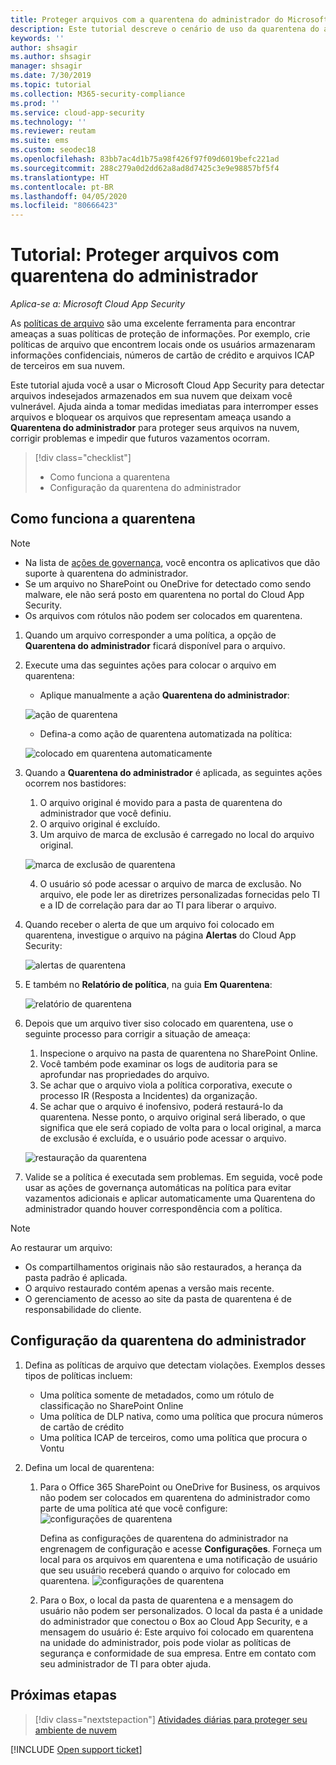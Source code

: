 ```yaml
---
title: Proteger arquivos com a quarentena do administrador do Microsoft Cloud App Security
description: Este tutorial descreve o cenário de uso da quarentena do administrador para controlar violações de dados.
keywords: ''
author: shsagir
ms.author: shsagir
manager: shsagir
ms.date: 7/30/2019
ms.topic: tutorial
ms.collection: M365-security-compliance
ms.prod: ''
ms.service: cloud-app-security
ms.technology: ''
ms.reviewer: reutam
ms.suite: ems
ms.custom: seodec18
ms.openlocfilehash: 83bb7ac4d1b75a98f426f97f09d6019befc221ad
ms.sourcegitcommit: 288c279a0d2dd62a8ad8d7425c3e9e98857bf5f4
ms.translationtype: HT
ms.contentlocale: pt-BR
ms.lasthandoff: 04/05/2020
ms.locfileid: "80666423"
---
```

# <a name="tutorial-protect-files-with-admin-quarantine"></a>Tutorial: Proteger arquivos com quarentena do administrador

*Aplica-se a: Microsoft Cloud App Security*

As [políticas de arquivo](data-protection-policies.md) são uma excelente ferramenta para encontrar ameaças a suas políticas de proteção de informações. Por exemplo, crie políticas de arquivo que encontrem locais onde os usuários armazenaram informações confidenciais, números de cartão de crédito e arquivos ICAP de terceiros em sua nuvem.

Este tutorial ajuda você a usar o Microsoft Cloud App Security para detectar arquivos indesejados armazenados em sua nuvem que deixam você vulnerável. Ajuda ainda a tomar medidas imediatas para interromper esses arquivos e bloquear os arquivos que representam ameaça usando a **Quarentena do administrador** para proteger seus arquivos na nuvem, corrigir problemas e impedir que futuros vazamentos ocorram.

> [!div class="checklist"]
>
> * Como funciona a quarentena
> * Configuração da quarentena do administrador

## <a name="understand-how-quarantine-works"></a>Como funciona a quarentena

>[!NOTE]
>
> * Na lista de [ações de governança](governance-actions.md), você encontra os aplicativos que dão suporte à quarentena do administrador.
> * Se um arquivo no SharePoint ou OneDrive for detectado como sendo malware, ele não será posto em quarentena no portal do Cloud App Security.
> * Os arquivos com rótulos não podem ser colocados em quarentena.

1. Quando um arquivo corresponder a uma política, a opção de **Quarentena do administrador** ficará disponível para o arquivo.

2. Execute uma das seguintes ações para colocar o arquivo em quarentena:

    * Aplique manualmente a ação **Quarentena do administrador**:

    ![ação de quarentena](media/quarantine-action.png)

    * Defina-a como ação de quarentena automatizada na política:

    ![colocado em quarentena automaticamente](media/quarantine-automated.png)

3. Quando a **Quarentena do administrador** é aplicada, as seguintes ações ocorrem nos bastidores:

    1. O arquivo original é movido para a pasta de quarentena do administrador que você definiu.
    2. O arquivo original é excluído.
    3. Um arquivo de marca de exclusão é carregado no local do arquivo original.

    ![marca de exclusão de quarentena](media/quarantine-tombstone.png)

    4. O usuário só pode acessar o arquivo de marca de exclusão. No arquivo, ele pode ler as diretrizes personalizadas fornecidas pelo TI e a ID de correlação para dar ao TI para liberar o arquivo.

4. Quando receber o alerta de que um arquivo foi colocado em quarentena, investigue o arquivo na página **Alertas** do Cloud App Security:

    ![alertas de quarentena](media/quarantine-alerts.png)

5. E também no **Relatório de política**, na guia **Em Quarentena**:

    ![relatório de quarentena](media/quarantine-report.png)

6. Depois que um arquivo tiver siso colocado em quarentena, use o seguinte processo para corrigir a situação de ameaça:

    1. Inspecione o arquivo na pasta de quarentena no SharePoint Online.
    2. Você também pode examinar os logs de auditoria para se aprofundar nas propriedades do arquivo.
    3. Se achar que o arquivo viola a política corporativa, execute o processo IR (Resposta a Incidentes) da organização.
    4. Se achar que o arquivo é inofensivo, poderá restaurá-lo da quarentena. Nesse ponto, o arquivo original será liberado, o que significa que ele será copiado de volta para o local original, a marca de exclusão é excluída, e o usuário pode acessar o arquivo.

      ![restauração da quarentena](media/quarantine-restore.png)

7. Valide se a política é executada sem problemas. Em seguida, você pode usar as ações de governança automáticas na política para evitar vazamentos adicionais e aplicar automaticamente uma Quarentena do administrador quando houver correspondência com a política.

> [!NOTE]
> Ao restaurar um arquivo:
>
> * Os compartilhamentos originais não são restaurados, a herança da pasta padrão é aplicada.
> * O arquivo restaurado contém apenas a versão mais recente.
> * O gerenciamento de acesso ao site da pasta de quarentena é de responsabilidade do cliente.

## <a name="set-up-admin-quarantine"></a>Configuração da quarentena do administrador

1. Defina as políticas de arquivo que detectam violações. Exemplos desses tipos de políticas incluem:

    - Uma política somente de metadados, como um rótulo de classificação no SharePoint Online
    - Uma política de DLP nativa, como uma política que procura números de cartão de crédito
    - Uma política ICAP de terceiros, como uma política que procura o Vontu

2. Defina um local de quarentena:
   1. Para o Office 365 SharePoint ou OneDrive for Business, os arquivos não podem ser colocados em quarentena do administrador como parte de uma política até que você configure: ![configurações de quarentena](media/quarantine-warning.png)

      Defina as configurações de quarentena do administrador na engrenagem de configuração e acesse **Configurações**. Forneça um local para os arquivos em quarentena e uma notificação de usuário que seu usuário receberá quando o arquivo for colocado em quarentena.
      ![configurações de quarentena](media/quarantine-settings.png)

   2. Para o Box, o local da pasta de quarentena e a mensagem do usuário não podem ser personalizados. O local da pasta é a unidade do administrador que conectou o Box ao Cloud App Security, e a mensagem do usuário é: Este arquivo foi colocado em quarentena na unidade do administrador, pois pode violar as políticas de segurança e conformidade de sua empresa. Entre em contato com seu administrador de TI para obter ajuda.

## <a name="next-steps"></a>Próximas etapas

> [!div class="nextstepaction"]
> [Atividades diárias para proteger seu ambiente de nuvem](daily-activities-to-protect-your-cloud-environment.md)

[!INCLUDE [Open support ticket](includes/support.md)]
